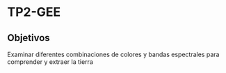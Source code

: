 # TP2-GEE
## Objetivos
Examinar diferentes combinaciones de colores y bandas espectrales para comprender y extraer la tierra

